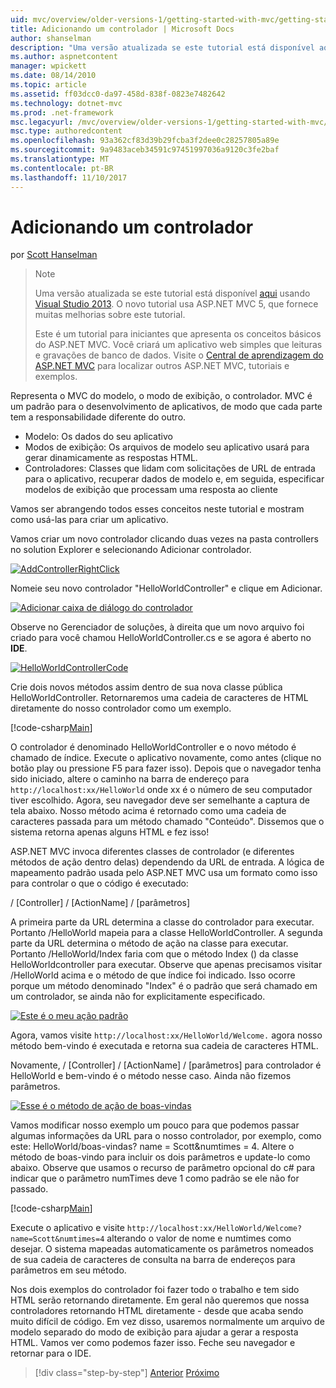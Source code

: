 ```yaml
---
uid: mvc/overview/older-versions-1/getting-started-with-mvc/getting-started-with-mvc-part2
title: Adicionando um controlador | Microsoft Docs
author: shanselman
description: "Uma versão atualizada se este tutorial está disponível aqui usando o Visual Studio 2013. O novo tutorial usa o ASP.NET MVC 5, que fornece muitas melhorias em t..."
ms.author: aspnetcontent
manager: wpickett
ms.date: 08/14/2010
ms.topic: article
ms.assetid: ff03dcc0-da97-458d-838f-0823e7482642
ms.technology: dotnet-mvc
ms.prod: .net-framework
msc.legacyurl: /mvc/overview/older-versions-1/getting-started-with-mvc/getting-started-with-mvc-part2
msc.type: authoredcontent
ms.openlocfilehash: 93a362cf83d39b29fcba3f2dee0c28257805a89e
ms.sourcegitcommit: 9a9483aceb34591c97451997036a9120c3fe2baf
ms.translationtype: MT
ms.contentlocale: pt-BR
ms.lasthandoff: 11/10/2017
---
```

<a name="adding-a-controller"></a>Adicionando um controlador
====================
por [Scott Hanselman](https://github.com/shanselman)

> > [!NOTE]
> > Uma versão atualizada se este tutorial está disponível [aqui](../../getting-started/introduction/getting-started.md) usando [Visual Studio 2013](https://www.microsoft.com/visualstudio/eng/2013-downloads). O novo tutorial usa ASP.NET MVC 5, que fornece muitas melhorias sobre este tutorial.
> 
> 
> Este é um tutorial para iniciantes que apresenta os conceitos básicos do ASP.NET MVC. Você criará um aplicativo web simples que leituras e gravações de banco de dados. Visite o [Central de aprendizagem do ASP.NET MVC](../../../index.md) para localizar outros ASP.NET MVC, tutoriais e exemplos.


Representa o MVC do modelo, o modo de exibição, o controlador. MVC é um padrão para o desenvolvimento de aplicativos, de modo que cada parte tem a responsabilidade diferente do outro.

- Modelo: Os dados do seu aplicativo
- Modos de exibição: Os arquivos de modelo seu aplicativo usará para gerar dinamicamente as respostas HTML.
- Controladores: Classes que lidam com solicitações de URL de entrada para o aplicativo, recuperar dados de modelo e, em seguida, especificar modelos de exibição que processam uma resposta ao cliente

Vamos ser abrangendo todos esses conceitos neste tutorial e mostram como usá-las para criar um aplicativo.

Vamos criar um novo controlador clicando duas vezes na pasta controllers no solution Explorer e selecionando Adicionar controlador.

[![AddControllerRightClick](getting-started-with-mvc-part2/_static/image2.png)](getting-started-with-mvc-part2/_static/image1.png)

Nomeie seu novo controlador "HelloWorldController" e clique em Adicionar.

[![Adicionar caixa de diálogo do controlador](getting-started-with-mvc-part2/_static/image4.png)](getting-started-with-mvc-part2/_static/image3.png)

Observe no Gerenciador de soluções, à direita que um novo arquivo foi criado para você chamou HelloWorldController.cs e se agora é aberto no **IDE**.

[![HelloWorldControllerCode](getting-started-with-mvc-part2/_static/image6.png)](getting-started-with-mvc-part2/_static/image5.png)

Crie dois novos métodos assim dentro de sua nova classe pública HelloWorldController. Retornaremos uma cadeia de caracteres de HTML diretamente do nosso controlador como um exemplo.

[!code-csharp[Main](getting-started-with-mvc-part2/samples/sample1.cs)]

O controlador é denominado HelloWorldController e o novo método é chamado de índice. Execute o aplicativo novamente, como antes (clique no botão play ou pressione F5 para fazer isso). Depois que o navegador tenha sido iniciado, altere o caminho na barra de endereço para `http://localhost:xx/HelloWorld` onde xx é o número de seu computador tiver escolhido. Agora, seu navegador deve ser semelhante a captura de tela abaixo. Nosso método acima é retornado como uma cadeia de caracteres passada para um método chamado "Conteúdo". Dissemos que o sistema retorna apenas alguns HTML e fez isso!

ASP.NET MVC invoca diferentes classes de controlador (e diferentes métodos de ação dentro delas) dependendo da URL de entrada. A lógica de mapeamento padrão usada pelo ASP.NET MVC usa um formato como isso para controlar o que o código é executado:

/ [Controller] / [ActionName] / [parâmetros]

A primeira parte da URL determina a classe do controlador para executar. Portanto /HelloWorld mapeia para a classe HelloWorldController. A segunda parte da URL determina o método de ação na classe para executar. Portanto /HelloWorld/Index faria com que o método Index () da classe HelloWorldcontroller para executar. Observe que apenas precisamos visitar /HelloWorld acima e o método de que índice foi indicado. Isso ocorre porque um método denominado "Index" é o padrão que será chamado em um controlador, se ainda não for explicitamente especificado.

[![Este é o meu ação padrão](getting-started-with-mvc-part2/_static/image8.png)](getting-started-with-mvc-part2/_static/image7.png)

Agora, vamos visite `http://localhost:xx/HelloWorld/Welcome.` agora nosso método bem-vindo é executada e retorna sua cadeia de caracteres HTML.

Novamente, / [Controller] / [ActionName] / [parâmetros] para controlador é HelloWorld e bem-vindo é o método nesse caso. Ainda não fizemos parâmetros.

[![Esse é o método de ação de boas-vindas](getting-started-with-mvc-part2/_static/image10.png)](getting-started-with-mvc-part2/_static/image9.png)

Vamos modificar nosso exemplo um pouco para que podemos passar algumas informações da URL para o nosso controlador, por exemplo, como este: HelloWorld/boas-vindas? name = Scott&amp;numtimes = 4. Altere o método de boas-vindo para incluir os dois parâmetros e update-lo como abaixo. Observe que usamos o recurso de parâmetro opcional do c# para indicar que o parâmetro numTimes deve 1 como padrão se ele não for passado.

[!code-csharp[Main](getting-started-with-mvc-part2/samples/sample2.cs)]

Execute o aplicativo e visite `http://localhost:xx/HelloWorld/Welcome?name=Scott&numtimes=4` alterando o valor de nome e numtimes como desejar. O sistema mapeadas automaticamente os parâmetros nomeados de sua cadeia de caracteres de consulta na barra de endereços para parâmetros em seu método.

Nos dois exemplos do controlador foi fazer todo o trabalho e tem sido HTML serão retornando diretamente. Em geral não queremos que nossa controladores retornando HTML diretamente - desde que acaba sendo muito difícil de código. Em vez disso, usaremos normalmente um arquivo de modelo separado do modo de exibição para ajudar a gerar a resposta HTML. Vamos ver como podemos fazer isso. Feche seu navegador e retornar para o IDE.

>[!div class="step-by-step"]
[Anterior](getting-started-with-mvc-part1.md)
[Próximo](getting-started-with-mvc-part3.md)
